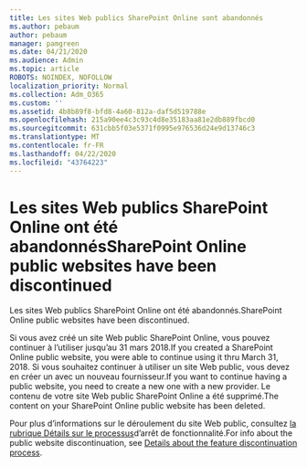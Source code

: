 ```yaml
---
title: Les sites Web publics SharePoint Online sont abandonnés
ms.author: pebaum
author: pebaum
manager: pamgreen
ms.date: 04/21/2020
ms.audience: Admin
ms.topic: article
ROBOTS: NOINDEX, NOFOLLOW
localization_priority: Normal
ms.collection: Adm_O365
ms.custom: ''
ms.assetid: 4b8b89f8-bfd8-4a60-812a-daf5d519788e
ms.openlocfilehash: 215a90ee4c3c93c4d8e35183aa81e2db889fbcd0
ms.sourcegitcommit: 631cbb5f03e5371f0995e976536d24e9d13746c3
ms.translationtype: MT
ms.contentlocale: fr-FR
ms.lasthandoff: 04/22/2020
ms.locfileid: "43764223"
---
```

# <a name="sharepoint-online-public-websites-have-been-discontinued"></a><span data-ttu-id="f568c-102">Les sites Web publics SharePoint Online ont été abandonnés</span><span class="sxs-lookup"><span data-stu-id="f568c-102">SharePoint Online public websites have been discontinued</span></span>

<span data-ttu-id="f568c-103">Les sites Web publics SharePoint Online ont été abandonnés.</span><span class="sxs-lookup"><span data-stu-id="f568c-103">SharePoint Online public websites have been discontinued.</span></span>

<span data-ttu-id="f568c-104">Si vous avez créé un site Web public SharePoint Online, vous pouvez continuer à l’utiliser jusqu’au 31 mars 2018.</span><span class="sxs-lookup"><span data-stu-id="f568c-104">If you created a SharePoint Online public website, you were able to continue using it thru March 31, 2018.</span></span> <span data-ttu-id="f568c-105">Si vous souhaitez continuer à utiliser un site Web public, vous devez en créer un avec un nouveau fournisseur.</span><span class="sxs-lookup"><span data-stu-id="f568c-105">If you want to continue having a public website, you need to create a new one with a new provider.</span></span> <span data-ttu-id="f568c-106">Le contenu de votre site Web public SharePoint Online a été supprimé.</span><span class="sxs-lookup"><span data-stu-id="f568c-106">The content on your SharePoint Online public website has been deleted.</span></span>

<span data-ttu-id="f568c-107">Pour plus d’informations sur le déroulement du site Web public, consultez [la rubrique Détails sur le processus](https://go.microsoft.com/fwlink/?linkid=866980)d’arrêt de fonctionnalité.</span><span class="sxs-lookup"><span data-stu-id="f568c-107">For info about the public website discontinuation, see [Details about the feature discontinuation process](https://go.microsoft.com/fwlink/?linkid=866980).</span></span>
